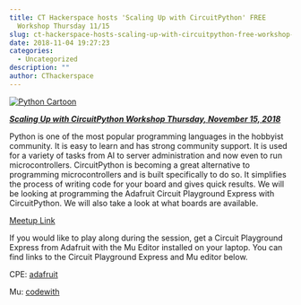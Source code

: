 ```yaml
---
title: CT Hackerspace hosts 'Scaling Up with CircuitPython' FREE
  Workshop Thursday 11/15
slug: ct-hackerspace-hosts-scaling-up-with-circuitpython-free-workshop-thursday-11-15
date: 2018-11-04 19:27:23
categories:
  - Uncategorized
description: ""
author: CThackerspace
---
```



[![Python Cartoon](/uploads/2018/11/python-cartoon.png)](https://www.meetup.com/CT-Hackerspace/events/256072526/)

[**_Scaling Up with CircuitPython Workshop Thursday, November 15, 2018_**](https://www.meetup.com/CT-Hackerspace/events/256072526/)

Python is one of the most popular programming languages in the hobbyist community. It is easy to learn and has strong community support. It is used for a variety of tasks from AI to server administration and now even to run microcontrollers. CircuitPython is becoming a great alternative to programming microcontrollers and is built specifically to do so. It simplifies the process of writing code for your board and gives quick results. We will be looking at programming the Adafruit Circuit Playground Express with CircuitPython. We will also take a look at what boards are available.

[Meetup Link](https://www.meetup.com/CT-Hackerspace/events/256072526/)

If you would like to play along during the session, get a Circuit Playground Express from Adafruit with the Mu Editor installed on your laptop. You can find links to the Circuit Playground Express and Mu editor below.

CPE: [adafruit](https://www.adafruit.com/product/3333)

Mu: [codewith](https://codewith.mu/en/download)
